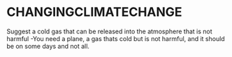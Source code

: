 # CHANGINGCLIMATECHANGE
Suggest a cold gas that can be released into the atmosphere that is not harmful
-You need a plane, a gas thats cold but is not harmful, and it should be on some days and not all.
